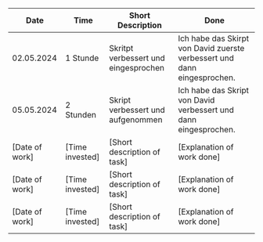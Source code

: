 | Date               | Time            | Short Description | Done               |
|--------------------|-----------------|-------------------|--------------------|
| 02.05.2024     | 1 Stunde | Skritpt verbessert und eingesprochen | Ich habe das Skirpt von David zuerste verbessert und dann eingesprochen. |
| 05.05.2024     | 2 Stunden | Skript verbessert und aufgenommen | Ich habe das Skript von David verbessert und dann eingesprochen. |
| [Date of work]     | [Time invested] | [Short description of task] | [Explanation of work done] |
| [Date of work]     | [Time invested] | [Short description of task] | [Explanation of work done] |
| [Date of work]     | [Time invested] | [Short description of task] | [Explanation of work done] |
